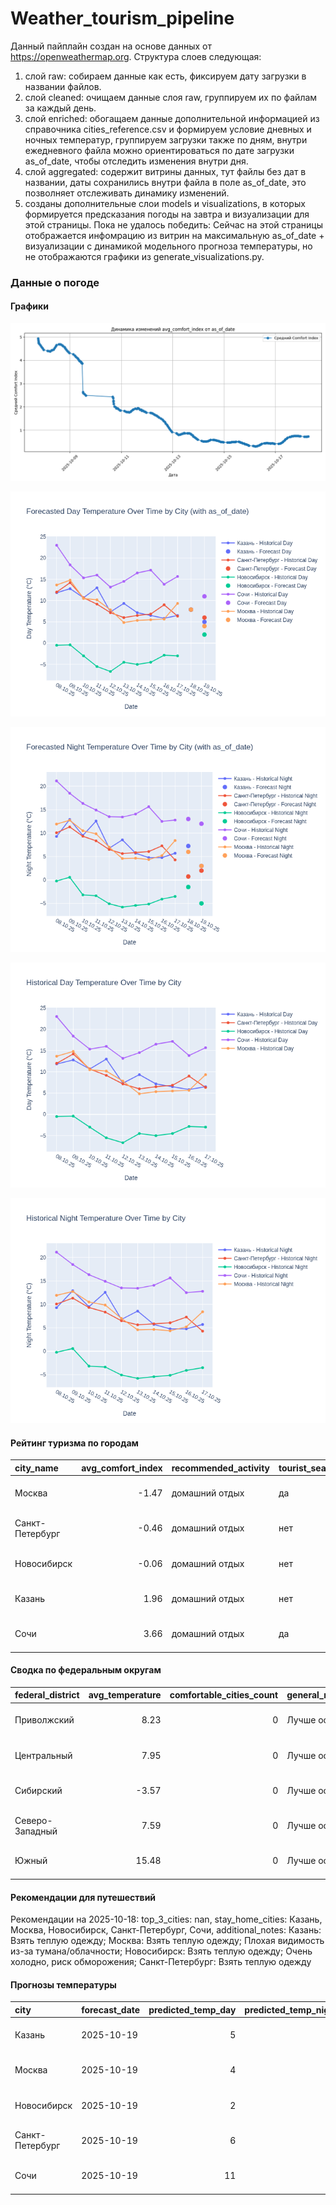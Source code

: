 # Weather_tourism_pipeline
Данный пайплайн создан на основе данных от https://openweathermap.org.
Структура слоев следующая:
  1) слой raw: 
  собираем данные как есть, фиксируем дату загрузки в названии файлов.
  2) слой cleaned:
  очищаем данные слоя raw, группируем их по файлам за каждый день.
  3) слой enriched:
  обогащаем данные дополнительной информацией из справочника cities_reference.csv и формируем условие дневных и ночных температур,
  группируем загрузки также по дням, внутри ежедневного файла можно ориентироваться по дате загрузки as_of_date, чтобы отследить изменения внутри дня.
  4) слой aggregated:
   содержит витрины данных, тут файлы без дат в названии, даты сохранились внутри файла в поле as_of_date, это позволняет отслеживать динамику изменений.
  6) созданы дополнительные слои models и visualizations, в которых формируется предсказания погоды на завтра и визуализации для этой страницы.
  Пока не удалось победить: Сейчас на этой страницы отображается инфомрацию из витрин на максимальную as_of_date + визуализации с динамикой модельного прогноза температуры, 
  но не отображаются графики из generate_visualizations.py.
<!-- WEATHER DATA START -->
### Данные о погоде

#### Графики
![Comfort Index Trend](data/visualizations/comfort_index_trend.png)

![Forecasted Day Temperature](data/visualizations/forecasted_day_temperature.png)

![Forecasted Night Temperature](data/visualizations/forecasted_night_temperature.png)

![Historical Day Temperature](data/visualizations/historical_day_temperature.png)

![Historical Night Temperature](data/visualizations/historical_night_temperature.png)

#### Рейтинг туризма по городам
| city_name       |   avg_comfort_index | recommended_activity   | tourist_season_match   | tourism_season   | tour_recommendation       | as_of_date          |
|:----------------|--------------------:|:-----------------------|:-----------------------|:-----------------|:--------------------------|:--------------------|
| Москва          |               -1.47 | домашний отдых         | да                     | Круглогодично    | домашний отдых в сезон    | 2025-10-18 06:47:00 |
| Санкт-Петербург |               -0.46 | домашний отдых         | нет                    | Май-Сентябрь     | домашний отдых вне сезона | 2025-10-18 06:47:00 |
| Новосибирск     |               -0.06 | домашний отдых         | нет                    | Июнь-Август      | домашний отдых вне сезона | 2025-10-18 06:47:00 |
| Казань          |                1.96 | домашний отдых         | нет                    | Май-Сентябрь     | домашний отдых вне сезона | 2025-10-18 06:47:00 |
| Сочи            |                3.66 | домашний отдых         | да                     | Май-Октябрь      | домашний отдых в сезон    | 2025-10-18 06:47:00 |

#### Сводка по федеральным округам
| federal_district   |   avg_temperature |   comfortable_cities_count | general_recommendation   | as_of_date          |
|:-------------------|------------------:|---------------------------:|:-------------------------|:--------------------|
| Приволжский        |              8.23 |                          0 | Лучше остаться дома      | 2025-10-18 06:47:00 |
| Центральный        |              7.95 |                          0 | Лучше остаться дома      | 2025-10-18 06:47:00 |
| Сибирский          |             -3.57 |                          0 | Лучше остаться дома      | 2025-10-18 06:47:00 |
| Северо-Западный    |              7.59 |                          0 | Лучше остаться дома      | 2025-10-18 06:47:00 |
| Южный              |             15.48 |                          0 | Лучше остаться дома      | 2025-10-18 06:47:00 |

#### Рекомендации для путешествий
Рекомендации на 2025-10-18: top_3_cities: nan, stay_home_cities: Казань, Москва, Новосибирск, Санкт-Петербург, Сочи, additional_notes: Казань: Взять теплую одежду; Москва: Взять теплую одежду; Плохая видимость из-за тумана/облачности; Новосибирск: Взять теплую одежду; Очень холодно, риск обморожения; Санкт-Петербург: Взять теплую одежду

#### Прогнозы температуры
| city            | forecast_date   |   predicted_temp_day |   predicted_temp_night | model_type       | as_of_date          |
|:----------------|:----------------|---------------------:|-----------------------:|:-----------------|:--------------------|
| Казань          | 2025-10-19      |                    5 |                      3 | LinearRegression | 2025-10-18 06:47:42 |
| Москва          | 2025-10-19      |                    4 |                      3 | LinearRegression | 2025-10-18 06:47:42 |
| Новосибирск     | 2025-10-19      |                    2 |                     -5 | LinearRegression | 2025-10-18 06:47:42 |
| Санкт-Петербург | 2025-10-19      |                    6 |                      2 | LinearRegression | 2025-10-18 06:47:42 |
| Сочи            | 2025-10-19      |                   11 |                     12 | LinearRegression | 2025-10-18 06:47:42 |


<!-- WEATHER DATA END -->
